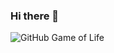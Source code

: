 ### Hi there 👋

![GitHub Game of Life](https://github4life.herokuapp.com/ethomson.gif?z=6)



<!--
**jivthesh/jivthesh** is a ✨ _special_ ✨ repository because its `README.md` (this file) appears on your GitHub profile.
# My GitHub contributions as a Game of Life

[![GitHub Game of Life](https://github4life.herokuapp.com/ethomson.gif?z=6)](https://github4life.herokuapp.com/ethomson)

(Be sure to click on it for the infinite scrolling version.)

Here are some ideas to get you started:

- 🔭 I’m currently working on ...
- 🌱 I’m currently learning ...
- 👯 I’m looking to collaborate on ...
- 🤔 I’m looking for help with ...
- 💬 Ask me about ...
- 📫 How to reach me: ...
- 😄 Pronouns: ...
- ⚡ Fun fact: ...
-->
